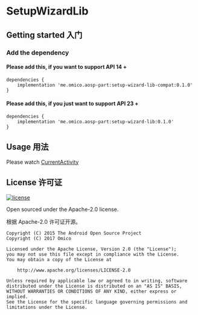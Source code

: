 # SetupWizardLib

## Getting started 入门

### Add the dependency

#### Please add this, if you want to support API 14 +

```
dependencies {
    implementation 'me.omico.aosp-part:setup-wizard-lib-compat:0.1.0'
}
```

#### Please add this, if you just want to support API 23 +

```
dependencies {
    implementation 'me.omico.aosp-part:setup-wizard-lib:0.1.0'
}
```

## Usage 用法

Please watch [CurrentActivity](https://github.com/Omico/CurrentActivity)

## License 许可证

[![license](https://img.shields.io/github/license/Omico/SetupWizardLib.svg?style=flat-square)](https://github.com/Omico/SetupWizardLib/blob/master/LICENSE)

Open sourced under the Apache-2.0 license.

根据 Apache-2.0 许可证开源。

```
Copyright (C) 2015 The Android Open Source Project
Copyright (C) 2017 Omico

Licensed under the Apache License, Version 2.0 (the "License");
you may not use this file except in compliance with the License.
You may obtain a copy of the License at

    http://www.apache.org/licenses/LICENSE-2.0

Unless required by applicable law or agreed to in writing, software
distributed under the License is distributed on an "AS IS" BASIS,
WITHOUT WARRANTIES OR CONDITIONS OF ANY KIND, either express or implied.
See the License for the specific language governing permissions and
limitations under the License.
```
